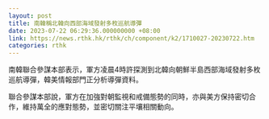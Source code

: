```yaml
---
layout: post
title: 南韓稱北韓向西部海域發射多枚巡航導彈
date: 2023-07-22 06:29:36.000000000 +08:00
link: https://news.rthk.hk/rthk/ch/component/k2/1710027-20230722.htm
categories: rthk
---
```


南韓聯合參謀本部表示，軍方凌晨4時許探測到北韓向朝鮮半島西部海域發射多枚巡航導彈，韓美情報部門正分析導彈資料。

聯合參謀本部說，軍方在加強對朝監視和戒備態勢的同時，亦與美方保持密切合作，維持萬全的應對態勢，並密切關注平壤相關動向。
